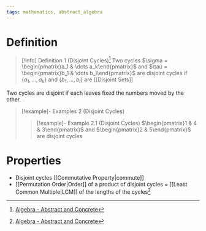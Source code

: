 ```yaml
---
tags: mathematics, abstract_algebra
---
```


# Definition

> [!info] Definition 1 (Disjoint Cycles)[^1]
> Two cycles $\sigma = \begin{pmatrix}a_1 & \dots a_k\end{pmatrix}$ and $\tau = \begin{pmatrix}b_1 & \dots b_l\end{pmatrix}$ are disjoint cycles if $\{a_1, \dots, a_k\}$ and $\{b_1, \dots, b_l\}$ are [[Disjoint Sets]]

Two cycles are disjoint if each leaves fixed the numbers moved by the other.

> [!example]- Examples 2 (Disjoint Cycles)
> > [!example]- Example 2.1 (Disjoint Cycles)
> $\begin{pmatrix}1 & 4 & 3\end{pmatrix}$ and $\begin{pmatrix}2 & 5\end{pmatrix}$ are disjoint cycles

# Properties

- Disjoint cycles [[Commutative Property|commute]]
- [[Permutation Order|Order]] of a product of disjoint cycles $=$ [[Least Common Multiple|LCM]] of the lengths of the cycles[^2]

[^1]: [Algebra - Abstract and Concrete](zotero://open-pdf/library/items/IQ3GJ7PV?page=31)
[^2]: [Algebra - Abstract and Concrete](zotero://open-pdf/library/items/IQ3GJ7PV?page=32)